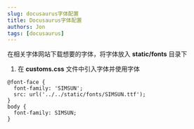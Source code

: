 ```yaml
---
slug: docusaurus字体配置
title: Docusaurus字体配置
authors: Jon
tags: [docusaurus]
---
```


在相关字体网站下载想要的字体，将字体放入 **static/fonts** 目录下

1. 在 **customs.css** 文件中引入字体并使用字体

```
@font-face {
  font-family: 'SIMSUN';
  src: url('../../static/fonts/SIMSUN.ttf');
}
body {
  font-family: SIMSUN;
}
```

